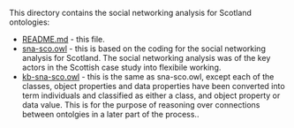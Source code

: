 This directory contains the social networking analysis for Scotland ontologies:

+ [README.md](README.md) - this file.
+ [sna-sco.owl](sna-sco.owl) - this is based on the coding for the social networking analysis for Scotland. The social networking analysis was of the key actors in the Scottish case study into flexibile working.
+ [kb-sna-sco.owl](kb-sna-sco.owl) - this is the same as sna-sco.owl, except each of the classes, object properties and data properties have been converted into term individuals and classified as either a class, and object property or data value. This is for the purpose of reasoning over connections between ontolgies in a later part of the process..